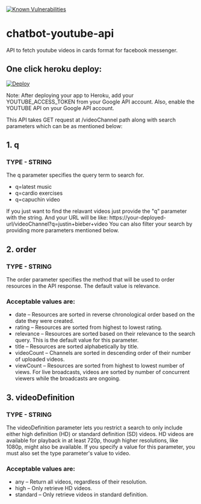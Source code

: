 [![Known Vulnerabilities](https://snyk.io/test/github/prackky/chatbot-youtube-api/badge.svg)](https://snyk.io/test/github/prackky/chatbot-youtube-api)
# chatbot-youtube-api
API to fetch youtube videos in cards format for facebook messenger.

## One click heroku deploy:
[![Deploy](https://www.herokucdn.com/deploy/button.svg)](https://heroku.com/deploy)

Note: After deploying your app to Heroku, add your YOUTUBE_ACCESS_TOKEN from your Google API account. Also, enable the YOUTUBE API on your Google API account.

This API takes GET request at /videoChannel path along with search parameters which can be as mentioned below:

## 1. q
### TYPE - STRING
The q parameter specifies the query term to search for.
- q=latest music
- q=cardio exercises
- q=capuchin video
        
If you just want to find the relavant videos just provide the "q" parameter with the string. And your URL will be like:
https://your-deployed-url/videoChannel?q=justin+bieber+video
You can also filter your search by providing more parameters mentioned below.
        
## 2. order
### TYPE - STRING
The order parameter specifies the method that will be used to order resources in the API response. The default value is relevance.
### Acceptable values are:
- date – Resources are sorted in reverse chronological order based on the date they were created.
- rating – Resources are sorted from highest to lowest rating.
- relevance – Resources are sorted based on their relevance to the search query. This is the default value for this parameter.
- title – Resources are sorted alphabetically by title.
- videoCount – Channels are sorted in descending order of their number of uploaded videos.
- viewCount – Resources are sorted from highest to lowest number of views. For live broadcasts, videos are sorted by number of concurrent   viewers while the broadcasts are ongoing.
  
## 3. videoDefinition
### TYPE - STRING
The videoDefinition parameter lets you restrict a search to only include either high definition (HD) or standard definition (SD) videos. HD videos are available for playback in at least 720p, though higher resolutions, like 1080p, might also be available. If you specify a value for this parameter, you must also set the type parameter's value to video.

### Acceptable values are:
- any – Return all videos, regardless of their resolution.
- high – Only retrieve HD videos.
- standard – Only retrieve videos in standard definition.
